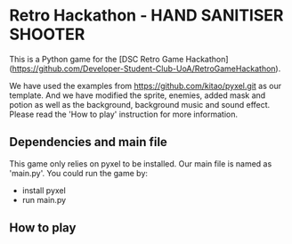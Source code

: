 # Retro Hackathon - HAND SANITISER SHOOTER

This is a Python game for the [DSC Retro Game Hackathon] (https://github.com/Developer-Student-Club-UoA/RetroGameHackathon).

We have used the examples from https://github.com/kitao/pyxel.git as our template. And we have modified the sprite, enemies, added mask and potion as well as the background, background music and sound effect. Please read the 'How to play' instruction for more information.

## Dependencies and main file

This game only relies on pyxel to be installed. Our main file is named as 'main.py'. 
You could run the game by: 
- install pyxel 
- run main.py

## How to play

